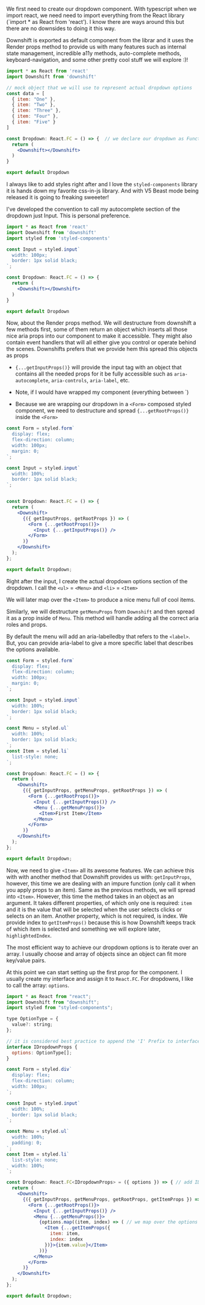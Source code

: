 
We first need to create our dropdown component. With typescript when we import react, we need need to import everything from the React library (`import * as React from 'react'). I know there are ways around this but there are no downsides to doing it this way. 

Downshift is exported as default component from the librar and it uses the Render props method to provide us with many features such as internal state management, incredible a11y methods, auto-complete methods, keyboard-navigation, and some other pretty cool stuff we will explore :)!

```jsx
import * as React from 'react'
import Downshift from 'downshift'

// mock object that we will use to represent actual dropdown options
const data = [
  { item: "One" },
  { item: "Two" },
  { item: "Three" },
  { item: "Four" },
  { item: "Five" }
]

const Dropdown: React.FC = () => {  // we declare our dropdown as Functional                                           // Component type. Still no props to declare
  return (
    <Downshift></Downshift>
  )
}

export default Dropdown
```

I always like to add styles right after and I love the `styled-components` library it is hands down my favorite css-in-js library. And with V5 Beast mode being released it is going to freaking sweeeter!

I've developed the convention to call my autocomplete section of the dropdown just Input. This is personal preference.


```jsx
import * as React from 'react'
import Downshift from 'downshift'
import styled from 'styled-components'

const Input = styled.input`
  width: 100px;
  border: 1px solid black;
`;

const Dropdown: React.FC = () => {
  return (
    <Downshift></Downshift>
  )
}

export default Dropdown
```

Now, about the Render props method. We will destructure from downshift a few methods first, some of them return an object which inserts all those nice aria props into our component to make it accessible. They might also contain event handlers that will all either give you control or operate behind the scenes. Downshifts prefers that we provide hem this spread this objects as props

- `{...getInputProps()}` will provide the input tag with an object that contains all the needed props for it be fully accessible such as `aria-autocomplete`, `aria-controls`, `aria-label`, etc.

- Note, if I would have wrapped my component (everything between `<Downshift>)

- Because we are wrapping our dropdown in a `<Form>` composed styled component, we need to destructure and spread `{...getRootProps()}` inside the `<Form>`

```jsx
const Form = styled.form`
  display: flex;
  flex-direction: column;
  width: 100px;
  margin: 0;
`;

const Input = styled.input`
  width: 100%;
  border: 1px solid black;
`;


const Dropdown: React.FC = () => {
  return (
    <Downshift>
      {({ getInputProps, getRootProps }) => (
        <Form {...getRootProps()}>
          <Input {...getInputProps()} />
        </Form>
      )}
    </Downshift>
  );
};

export default Dropdown;
```

Right after the input, I create the actual dropdown options section of the dropdown. I call the `<ul>` = `<Menu>` and `<li>` = `<Item>`

We will later map over the `<Item>` to produce a nice menu full of cool items.

Similarly, we will destructure `getMenuProps` from `Downshift` and then spread it as a prop inside of `Menu`. This method will handle adding all the correct aria roles and props.

By default the menu will add an aria-labelledby that refers to the `<label>`. But, you can provide aria-label to give a more specific label that describes the options available.

```jsx
const Form = styled.form`
  display: flex;
  flex-direction: column;
  width: 100px;
  margin: 0;
`;

const Input = styled.input`
  width: 100%;
  border: 1px solid black;
`;

const Menu = styled.ul`
  width: 100%;
  border: 1px solid black;
`;
const Item = styled.li`
  list-style: none;
`;

const Dropdown: React.FC = () => {
  return (
    <Downshift>
      {({ getInputProps, getMenuProps, getRootProps }) => (
        <Form {...getRootProps()}>
          <Input {...getInputProps()} />
          <Menu {...getMenuProps()}>
            <Item>First Item</Item>
          </Menu>
        </Form>
      )}
    </Downshift>
  );
};

export default Dropdown;
```

Now, we need to give `<Item>` all its awesome features. We can achieve this with
with another method that Downshift provides us with: `getInputProps`, however, this time we are dealing with an impure function (only call it when you apply props to an item). Same as the previous methods, we will spread into `<Item>`. However, this time the method takes in an object as an argument. It takes different properties, of which only one is required: `item` and it is the value that will be selected when the user selects clicks or selects on an item. Another property, which is not required, is index. We provide index to `getItemProps()` because this is how Downshift keeps track of which item is selected and something we will explore later, `highlightedIndex`.

The most efficient way to achieve our dropdown options is to iterate over an array. I usually choose and array of objects since an object can fit more key/value pairs.

At this point we can start setting up the first prop for the component. I usually create my interface and assign it to `React.FC`. For dropdowns, I like to call the array: `options`.

```jsx
import * as React from "react";
import Downshift from "downshift";
import styled from "styled-components";

type OptionType = {
  value?: string;
};

// it is considered best practice to append the 'I' Prefix to interfaces
interface IDropdownProps { 
  options: OptionType[];
}

const Form = styled.div`
  display: flex;
  flex-direction: column;
  width: 100px;
`;

const Input = styled.input`
  width: 100%;
  border: 1px solid black;
`;

const Menu = styled.ul`
  width: 100%;
  padding: 0;
`;
const Item = styled.li`
  list-style: none;
  width: 100%;
`;

const Dropdown: React.FC<IDropdownProps> = ({ options }) => { // add IDropdownProps
  return (
    <Downshift>
      {({ getInputProps, getMenuProps, getRootProps, getItemProps }) => (
        <Form {...getRootProps()}>
          <Input {...getInputProps()} />
          <Menu {...getMenuProps()}>
            {options.map((item, index) => ( // we map over the options array
              <Item {...getItemProps({
                item: item,
                index: index
              })}>{item.value}</Item>
            ))}
          </Menu>
        </Form>
      )}
    </Downshift>
  );
};

export default Dropdown;

```